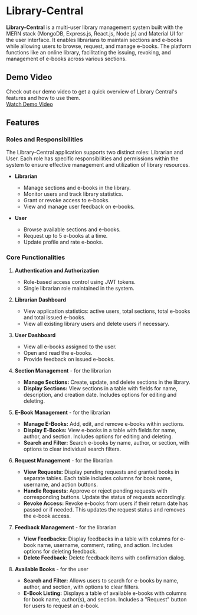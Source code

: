 # Library-Central

**Library-Central** is a multi-user library management system built with the MERN stack (MongoDB, Express.js, React.js, Node.js) and Material UI for the user interface. It enables librarians to maintain sections and e-books while allowing users to browse, request, and manage e-books. The platform functions like an online library, facilitating the issuing, revoking, and management of e-books across various sections.

## Demo Video
Check out our demo video to get a quick overview of Library Central's features and how to use them.<br/>
[Watch Demo Video](https://www.youtube.com/watch?v=RS56igZdGEs)

## Features

### Roles and Responsibilities
The Library-Central application supports two distinct roles: Librarian and User. Each role has specific responsibilities and permissions within the system to ensure effective management and utilization of library resources.
- **Librarian**
  - Manage sections and e-books in the library.
  - Monitor users and track library statistics.
  - Grant or revoke access to e-books.
  - View and manage user feedback on e-books.
  
- **User**
  - Browse available sections and e-books.
  - Request up to 5 e-books at a time.
  - Update profile and rate e-books.

 ### Core Functionalities
1. **Authentication and Authorization**
   - Role-based access control using JWT tokens.
   - Single librarian role maintained in the system.

2. **Librarian Dashboard**
   - View application statistics: active users, total sections, total e-books and total issued e-books.
   - View all existing library users and delete users if necessary.

3. **User Dashboard**
   - View all e-books assigned to the user.
   - Open and read the e-books.
   - Provide feedback on issued e-books.

4. **Section Management** - for the librarian
   - **Manage Sections:** Create, update, and delete sections in the library.
   - **Display Sections:** View sections in a table with fields for name, description, and creation date. Includes options for editing and deleting.

5. **E-Book Management** - for the librarian
   - **Manage E-Books:** Add, edit, and remove e-books within sections.
   - **Display E-Books:** View e-books in a table with fields for name, author, and section. Includes options for editing and deleting.
   - **Search and Filter:** Search e-books by name, author, or section, with options to clear individual search filters.

6. **Request Management** - for the librarian
   - **View Requests:** Display pending requests and granted books in separate tables. Each table includes columns for book name, username, and action buttons.
   - **Handle Requests:** Approve or reject pending requests with corresponding buttons. Update the status of requests accordingly.
   - **Revoke Access:** Revoke e-books from users if their return date has passed or if needed. This updates the request status and removes the e-book access.
  
7. **Feedback Management** - for the librarian
   - **View Feedbacks:** Display feedbacks in a table with columns for e-book name, username, comment, rating, and action. Includes options for deleting feedback.
   - **Delete Feedback:** Delete feedback items with confirmation dialog.
  
8. **Available Books** - for the user
   - **Search and Filter:** Allows users to search for e-books by name, author, and section, with options to clear filters.
   - **E-Book Listing:** Displays a table of available e-books with columns for book name, author(s), and section. Includes a "Request" button for users to request an e-book.

